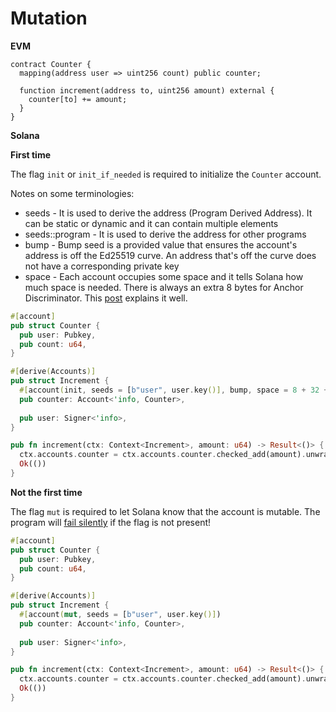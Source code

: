 # Mutation

**EVM**

```solidity
contract Counter {
  mapping(address user => uint256 count) public counter;
  
  function increment(address to, uint256 amount) external {
    counter[to] += amount;
  }
}
```

**Solana**

**First time**

The flag `init` or `init_if_needed` is required to initialize the `Counter` account.

Notes on some terminologies:

* seeds - It is used to derive the address (Program Derived Address). It can be static or dynamic and it can contain multiple elements
* seeds::program - It is used to derive the address for other programs
* bump - Bump seed is a provided value that ensures the account's address is off the Ed25519 curve. An address that's off the curve does not have a corresponding private key
* space - Each account occupies some space and it tells Solana how much space is needed. There is always an extra 8 bytes for Anchor Discriminator. This [post](https://solana.stackexchange.com/questions/4948/what-is-anchor-8-bytes-discriminator#4949) explains it well.

```rust
#[account]
pub struct Counter {
  pub user: Pubkey,
  pub count: u64,
}

#[derive(Accounts)]
pub struct Increment {
  #[account(init, seeds = [b"user", user.key()], bump, space = 8 + 32 + 8)
  pub counter: Account<'info, Counter>,
  
  pub user: Signer<'info>,
}

pub fn increment(ctx: Context<Increment>, amount: u64) -> Result<()> {
  ctx.accounts.counter = ctx.accounts.counter.checked_add(amount).unwrap();
  Ok(())
}
```

**Not the first time**

The flag `mut` is required to let Solana know that the account is mutable. The program will [fail silently](https://github.com/coral-xyz/anchor/issues/326) if the flag is not present!

```rust
#[account]
pub struct Counter {
  pub user: Pubkey,
  pub count: u64,
}

#[derive(Accounts)]
pub struct Increment {
  #[account(mut, seeds = [b"user", user.key()])
  pub counter: Account<'info, Counter>,
  
  pub user: Signer<'info>,
}

pub fn increment(ctx: Context<Increment>, amount: u64) -> Result<()> {
  ctx.accounts.counter = ctx.accounts.counter.checked_add(amount).unwrap();
  Ok(())
}
```



